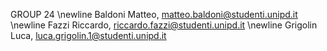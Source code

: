 GROUP 24 
\newline
Baldoni Matteo, matteo.baldoni@studenti.unipd.it 
\newline
Fazzi Riccardo, riccardo.fazzi@studenti.unipd.it 
\newline
Grigolin Luca, luca.grigolin.1@studenti.unipd.it 
